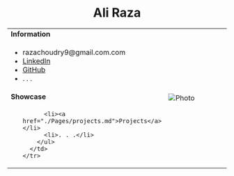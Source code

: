 
<h1 align="center">Ali Raza</h1>
<table>
  <tbody>
    <tr>
      <td><b>Information</b></td>
      <td width="50%" rowspan="4">
        <img alt="Photo" src="./image.jpg" />
      </td>
    </tr>
    <tr>
      <td>
        <ul>
          <li>razachoudry9@gmail.com.com</li>
          <li><a href="https://www.linkedin.com">LinkedIn</a></li>
          <li><a href="https://github.com">GitHub</a></li>
          <li>. . .</li>
        </ul>
      </td>
    </tr>
    <tr><td><b>Showcase</b></td></tr>
    <tr>
      <td width="50%">
        <ul>
         
          <li><a href="./Pages/projects.md">Projects</a></li>
          <li>. . .</li>
        </ul>
      </td>
    </tr>
  </tbody>
</table>
